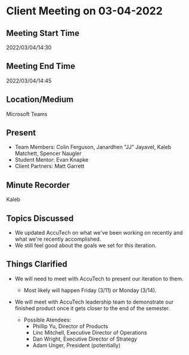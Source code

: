 # Client Meeting on 03-04-2022

## Meeting Start Time

2022/03/04/14:30

## Meeting End Time

2022/03/04/14:45

## Location/Medium

Microsoft Teams

## Present

- Team Members: Colin Ferguson, Janardhen "JJ" Jayavel, Kaleb Matchett, Spencer Naugler
- Student Mentor: Evan Knapke
- Client Partners: Matt Garrett

## Minute Recorder

Kaleb

## Topics Discussed
- We updated AccuTech on what we've been working on recently and what we're recently accomplished.
- We still feel good about the goals we set for this iteration.

## Things Clarified
- We will need to meet with AccuTech to present our iteration to them.
  - Most likely will happen Friday (3/11) or Monday (3/14).

- We will meet with AccuTech leadership team to demonstrate our finished product once it gets closer to the end of the semester.
  - Possible Atendees:
    - Phillip Yu, Director of Products
    - Linc Mitchell, Executive Director of Operations
    - Dan Wright, Executive Director of Strategy
    - Adam Unger, President (potentially)
